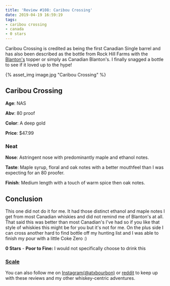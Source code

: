 ```yaml
---
title: 'Review #108: Caribou Crossing'
date: 2019-04-19 16:59:19
tags:
- caribou crossing
- canada
- 0 stars
---
```


Caribou Crossing is credited as being the first Canadian Single barrel and has also been described as the bottle from Rock Hill Farms with the [Blanton's](https://atxbourbon.com/2019/04/16/Review-107-Blanton-s-Single-Barrel/) topper or simply as Canadian Blanton's. I finally snagged a bottle to see if it loved up to the hype!

{% asset_img image.jpg "Caribou Crossing" %}

## Caribou Crossing
**Age**: NAS

**Abv**: 80 proof

**Color**: A deep gold 

**Price**: $47.99

### Neat
**Nose**: Astringent nose with predominantly maple and ethanol notes. 

**Taste**: Maple syrup, floral and oak notes with a better mouthfeel than I was expecting for an 80 proofer.

**Finish**: Medium length with a touch of warm spice then oak notes.

## Conclusion
This one did not do it for me. It had those distinct ethanol and maple notes I get from most Canadian whiskies and did not remind me of Blanton's at all. That said this was better than most Canadian's I've had so if you like that style of whiskies this might be for you but it's not for me. On the plus side I can cross another hard to find bottle off my hunting list and I was able to finish my pour with a little Coke Zero :)

**0 Stars** - **Poor to Fine:** I would not specifically choose to drink this


### [Scale](http://atxbourbon.com/Scale/)

You can also follow me on [Instagram(@atxbourbon)](https://www.instagram.com/atxbourbon/) or [reddit](https://www.reddit.com/r/scottmotorraddrinks/) to keep up with these reviews and my other whiskey-centric adventures.

